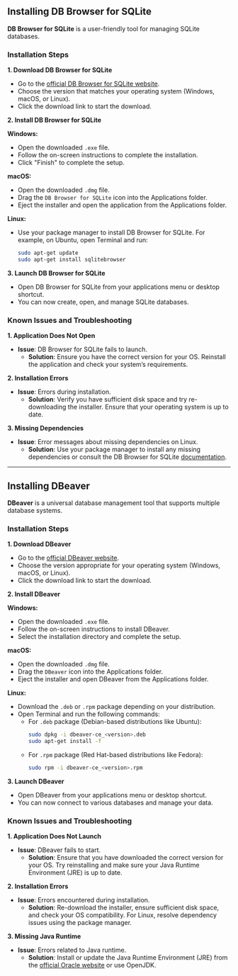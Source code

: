 ## Installing DB Browser for SQLite

**DB Browser for SQLite** is a user-friendly tool for managing SQLite databases.

### Installation Steps

**1. Download DB Browser for SQLite**

- Go to the [official DB Browser for SQLite website](https://sqlitebrowser.org/dl/).
- Choose the version that matches your operating system (Windows, macOS, or Linux).
- Click the download link to start the download.

**2. Install DB Browser for SQLite**

**Windows:**
- Open the downloaded `.exe` file.
- Follow the on-screen instructions to complete the installation.
- Click "Finish" to complete the setup.

**macOS:**
- Open the downloaded `.dmg` file.
- Drag the `DB Browser for SQLite` icon into the Applications folder.
- Eject the installer and open the application from the Applications folder.

**Linux:**
- Use your package manager to install DB Browser for SQLite. For example, on Ubuntu, open Terminal and run:
  ```bash
  sudo apt-get update
  sudo apt-get install sqlitebrowser
  ```

**3. Launch DB Browser for SQLite**

- Open DB Browser for SQLite from your applications menu or desktop shortcut.
- You can now create, open, and manage SQLite databases.

### Known Issues and Troubleshooting

**1. Application Does Not Open**
- **Issue**: DB Browser for SQLite fails to launch.
  - **Solution**: Ensure you have the correct version for your OS. Reinstall the application and check your system’s requirements.

**2. Installation Errors**
- **Issue**: Errors during installation.
  - **Solution**: Verify you have sufficient disk space and try re-downloading the installer. Ensure that your operating system is up to date.

**3. Missing Dependencies**
- **Issue**: Error messages about missing dependencies on Linux.
  - **Solution**: Use your package manager to install any missing dependencies or consult the DB Browser for SQLite [documentation](https://sqlitebrowser.org/docs/).

---

## Installing DBeaver

**DBeaver** is a universal database management tool that supports multiple database systems.

### Installation Steps

**1. Download DBeaver**

- Go to the [official DBeaver website](https://dbeaver.io/download/).
- Choose the version appropriate for your operating system (Windows, macOS, or Linux).
- Click the download link to start the download.

**2. Install DBeaver**

**Windows:**
- Open the downloaded `.exe` file.
- Follow the on-screen instructions to install DBeaver.
- Select the installation directory and complete the setup.

**macOS:**
- Open the downloaded `.dmg` file.
- Drag the `DBeaver` icon into the Applications folder.
- Eject the installer and open DBeaver from the Applications folder.

**Linux:**
- Download the `.deb` or `.rpm` package depending on your distribution.
- Open Terminal and run the following commands:
  - For `.deb` package (Debian-based distributions like Ubuntu):
    ```bash
    sudo dpkg -i dbeaver-ce_<version>.deb
    sudo apt-get install -f
    ```
  - For `.rpm` package (Red Hat-based distributions like Fedora):
    ```bash
    sudo rpm -i dbeaver-ce_<version>.rpm
    ```

**3. Launch DBeaver**

- Open DBeaver from your applications menu or desktop shortcut.
- You can now connect to various databases and manage your data.

### Known Issues and Troubleshooting

**1. Application Does Not Launch**
- **Issue**: DBeaver fails to start.
  - **Solution**: Ensure that you have downloaded the correct version for your OS. Try reinstalling and make sure your Java Runtime Environment (JRE) is up to date.

**2. Installation Errors**
- **Issue**: Errors encountered during installation.
  - **Solution**: Re-download the installer, ensure sufficient disk space, and check your OS compatibility. For Linux, resolve dependency issues using the package manager.

**3. Missing Java Runtime**
- **Issue**: Errors related to Java runtime.
  - **Solution**: Install or update the Java Runtime Environment (JRE) from the [official Oracle website](https://www.oracle.com/java/technologies/javase-jre8-downloads.html) or use OpenJDK.